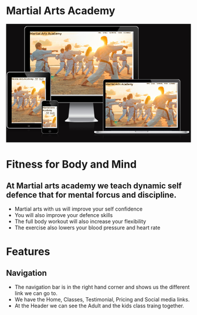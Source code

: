  # Martial Arts Academy

 
<img src="assets/images/Martial-Arts-Academy.PNG">

# Fitness for Body and Mind
## At Martial arts academy we teach dynamic self defence that for mental forcus and discipline.
* Martial arts with us will improve your self confidence
* You will also improve your defence skills
* The full body workout will also increase your flexibility
* The exercise also lowers your blood pressure and heart rate

# Features
## Navigation 
* The navigation bar is in the right hand corner and shows us the different link we can go to.
* We have the Home, Classes, Testimonial, Pricing and Social media links.
* At the Header we can see the Adult and the kids class traing together.


